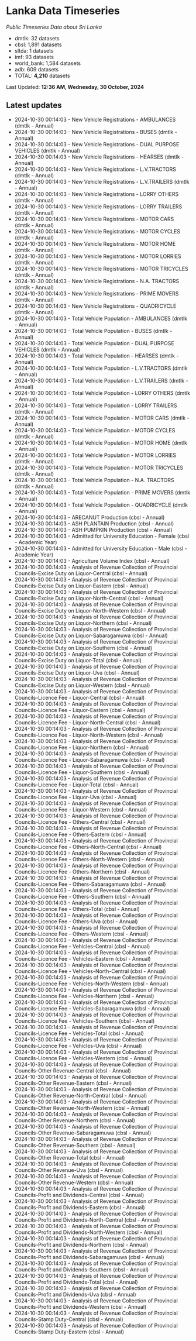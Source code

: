 # Lanka Data Timeseries
*Public Timeseries Data about Sri Lanka*

* dmtlk: 32 datasets
* cbsl: 1,891 datasets
* sltda: 1 datasets
* imf: 93 datasets
* world_bank: 1,584 datasets
* adb: 609 datasets
* TOTAL: **4,210** datasets

Last Updated: **12:36 AM, Wednesday, 30 October, 2024**

## Latest updates

* 2024-10-30 00:14:03 - New Vehicle Registrations - AMBULANCES (dmtlk - Annual)
* 2024-10-30 00:14:03 - New Vehicle Registrations - BUSES (dmtlk - Annual)
* 2024-10-30 00:14:03 - New Vehicle Registrations - DUAL PURPOSE VEHICLES (dmtlk - Annual)
* 2024-10-30 00:14:03 - New Vehicle Registrations - HEARSES (dmtlk - Annual)
* 2024-10-30 00:14:03 - New Vehicle Registrations - L.V.TRACTORS (dmtlk - Annual)
* 2024-10-30 00:14:03 - New Vehicle Registrations - L.V.TRAILERS (dmtlk - Annual)
* 2024-10-30 00:14:03 - New Vehicle Registrations - LORRY OTHERS (dmtlk - Annual)
* 2024-10-30 00:14:03 - New Vehicle Registrations - LORRY TRAILERS (dmtlk - Annual)
* 2024-10-30 00:14:03 - New Vehicle Registrations - MOTOR CARS (dmtlk - Annual)
* 2024-10-30 00:14:03 - New Vehicle Registrations - MOTOR CYCLES (dmtlk - Annual)
* 2024-10-30 00:14:03 - New Vehicle Registrations - MOTOR HOME (dmtlk - Annual)
* 2024-10-30 00:14:03 - New Vehicle Registrations - MOTOR LORRIES (dmtlk - Annual)
* 2024-10-30 00:14:03 - New Vehicle Registrations - MOTOR TRICYCLES (dmtlk - Annual)
* 2024-10-30 00:14:03 - New Vehicle Registrations - N.A. TRACTORS (dmtlk - Annual)
* 2024-10-30 00:14:03 - New Vehicle Registrations - PRIME MOVERS (dmtlk - Annual)
* 2024-10-30 00:14:03 - New Vehicle Registrations - QUADRICYCLE (dmtlk - Annual)
* 2024-10-30 00:14:03 - Total Vehicle Population - AMBULANCES (dmtlk - Annual)
* 2024-10-30 00:14:03 - Total Vehicle Population - BUSES (dmtlk - Annual)
* 2024-10-30 00:14:03 - Total Vehicle Population - DUAL PURPOSE VEHICLES (dmtlk - Annual)
* 2024-10-30 00:14:03 - Total Vehicle Population - HEARSES (dmtlk - Annual)
* 2024-10-30 00:14:03 - Total Vehicle Population - L.V.TRACTORS (dmtlk - Annual)
* 2024-10-30 00:14:03 - Total Vehicle Population - L.V.TRAILERS (dmtlk - Annual)
* 2024-10-30 00:14:03 - Total Vehicle Population - LORRY OTHERS (dmtlk - Annual)
* 2024-10-30 00:14:03 - Total Vehicle Population - LORRY TRAILERS (dmtlk - Annual)
* 2024-10-30 00:14:03 - Total Vehicle Population - MOTOR CARS (dmtlk - Annual)
* 2024-10-30 00:14:03 - Total Vehicle Population - MOTOR CYCLES (dmtlk - Annual)
* 2024-10-30 00:14:03 - Total Vehicle Population - MOTOR HOME (dmtlk - Annual)
* 2024-10-30 00:14:03 - Total Vehicle Population - MOTOR LORRIES (dmtlk - Annual)
* 2024-10-30 00:14:03 - Total Vehicle Population - MOTOR TRICYCLES (dmtlk - Annual)
* 2024-10-30 00:14:03 - Total Vehicle Population - N.A. TRACTORS (dmtlk - Annual)
* 2024-10-30 00:14:03 - Total Vehicle Population - PRIME MOVERS (dmtlk - Annual)
* 2024-10-30 00:14:03 - Total Vehicle Population - QUADRICYCLE (dmtlk - Annual)
* 2024-10-30 00:14:03 - ARECANUT Production (cbsl - Annual)
* 2024-10-30 00:14:03 - ASH PLANTAIN Production (cbsl - Annual)
* 2024-10-30 00:14:03 - ASH PUMPKIN Production (cbsl - Annual)
* 2024-10-30 00:14:03 - Admitted for University Education - Female (cbsl - Academic Year)
* 2024-10-30 00:14:03 - Admitted for University Education - Male (cbsl - Academic Year)
* 2024-10-30 00:14:03 - Agriculture Volume Index (cbsl - Annual)
* 2024-10-30 00:14:03 - Analysis of Revenue Collection of Provincial Councils-Excise Duty on Liquor-Central (cbsl - Annual)
* 2024-10-30 00:14:03 - Analysis of Revenue Collection of Provincial Councils-Excise Duty on Liquor-Eastern (cbsl - Annual)
* 2024-10-30 00:14:03 - Analysis of Revenue Collection of Provincial Councils-Excise Duty on Liquor-North-Central (cbsl - Annual)
* 2024-10-30 00:14:03 - Analysis of Revenue Collection of Provincial Councils-Excise Duty on Liquor-North-Western (cbsl - Annual)
* 2024-10-30 00:14:03 - Analysis of Revenue Collection of Provincial Councils-Excise Duty on Liquor-Northern (cbsl - Annual)
* 2024-10-30 00:14:03 - Analysis of Revenue Collection of Provincial Councils-Excise Duty on Liquor-Sabaragamuwa (cbsl - Annual)
* 2024-10-30 00:14:03 - Analysis of Revenue Collection of Provincial Councils-Excise Duty on Liquor-Southern (cbsl - Annual)
* 2024-10-30 00:14:03 - Analysis of Revenue Collection of Provincial Councils-Excise Duty on Liquor-Total (cbsl - Annual)
* 2024-10-30 00:14:03 - Analysis of Revenue Collection of Provincial Councils-Excise Duty on Liquor-Uva (cbsl - Annual)
* 2024-10-30 00:14:03 - Analysis of Revenue Collection of Provincial Councils-Excise Duty on Liquor-Western (cbsl - Annual)
* 2024-10-30 00:14:03 - Analysis of Revenue Collection of Provincial Councils-Licence Fee - Liquor-Central (cbsl - Annual)
* 2024-10-30 00:14:03 - Analysis of Revenue Collection of Provincial Councils-Licence Fee - Liquor-Eastern (cbsl - Annual)
* 2024-10-30 00:14:03 - Analysis of Revenue Collection of Provincial Councils-Licence Fee - Liquor-North-Central (cbsl - Annual)
* 2024-10-30 00:14:03 - Analysis of Revenue Collection of Provincial Councils-Licence Fee - Liquor-North-Western (cbsl - Annual)
* 2024-10-30 00:14:03 - Analysis of Revenue Collection of Provincial Councils-Licence Fee - Liquor-Northern (cbsl - Annual)
* 2024-10-30 00:14:03 - Analysis of Revenue Collection of Provincial Councils-Licence Fee - Liquor-Sabaragamuwa (cbsl - Annual)
* 2024-10-30 00:14:03 - Analysis of Revenue Collection of Provincial Councils-Licence Fee - Liquor-Southern (cbsl - Annual)
* 2024-10-30 00:14:03 - Analysis of Revenue Collection of Provincial Councils-Licence Fee - Liquor-Total (cbsl - Annual)
* 2024-10-30 00:14:03 - Analysis of Revenue Collection of Provincial Councils-Licence Fee - Liquor-Uva (cbsl - Annual)
* 2024-10-30 00:14:03 - Analysis of Revenue Collection of Provincial Councils-Licence Fee - Liquor-Western (cbsl - Annual)
* 2024-10-30 00:14:03 - Analysis of Revenue Collection of Provincial Councils-Licence Fee - Others-Central (cbsl - Annual)
* 2024-10-30 00:14:03 - Analysis of Revenue Collection of Provincial Councils-Licence Fee - Others-Eastern (cbsl - Annual)
* 2024-10-30 00:14:03 - Analysis of Revenue Collection of Provincial Councils-Licence Fee - Others-North-Central (cbsl - Annual)
* 2024-10-30 00:14:03 - Analysis of Revenue Collection of Provincial Councils-Licence Fee - Others-North-Western (cbsl - Annual)
* 2024-10-30 00:14:03 - Analysis of Revenue Collection of Provincial Councils-Licence Fee - Others-Northern (cbsl - Annual)
* 2024-10-30 00:14:03 - Analysis of Revenue Collection of Provincial Councils-Licence Fee - Others-Sabaragamuwa (cbsl - Annual)
* 2024-10-30 00:14:03 - Analysis of Revenue Collection of Provincial Councils-Licence Fee - Others-Southern (cbsl - Annual)
* 2024-10-30 00:14:03 - Analysis of Revenue Collection of Provincial Councils-Licence Fee - Others-Total (cbsl - Annual)
* 2024-10-30 00:14:03 - Analysis of Revenue Collection of Provincial Councils-Licence Fee - Others-Uva (cbsl - Annual)
* 2024-10-30 00:14:03 - Analysis of Revenue Collection of Provincial Councils-Licence Fee - Others-Western (cbsl - Annual)
* 2024-10-30 00:14:03 - Analysis of Revenue Collection of Provincial Councils-Licence Fee - Vehicles-Central (cbsl - Annual)
* 2024-10-30 00:14:03 - Analysis of Revenue Collection of Provincial Councils-Licence Fee - Vehicles-Eastern (cbsl - Annual)
* 2024-10-30 00:14:03 - Analysis of Revenue Collection of Provincial Councils-Licence Fee - Vehicles-North-Central (cbsl - Annual)
* 2024-10-30 00:14:03 - Analysis of Revenue Collection of Provincial Councils-Licence Fee - Vehicles-North-Western (cbsl - Annual)
* 2024-10-30 00:14:03 - Analysis of Revenue Collection of Provincial Councils-Licence Fee - Vehicles-Northern (cbsl - Annual)
* 2024-10-30 00:14:03 - Analysis of Revenue Collection of Provincial Councils-Licence Fee - Vehicles-Sabaragamuwa (cbsl - Annual)
* 2024-10-30 00:14:03 - Analysis of Revenue Collection of Provincial Councils-Licence Fee - Vehicles-Southern (cbsl - Annual)
* 2024-10-30 00:14:03 - Analysis of Revenue Collection of Provincial Councils-Licence Fee - Vehicles-Total (cbsl - Annual)
* 2024-10-30 00:14:03 - Analysis of Revenue Collection of Provincial Councils-Licence Fee - Vehicles-Uva (cbsl - Annual)
* 2024-10-30 00:14:03 - Analysis of Revenue Collection of Provincial Councils-Licence Fee - Vehicles-Western (cbsl - Annual)
* 2024-10-30 00:14:03 - Analysis of Revenue Collection of Provincial Councils-Other Revenue-Central (cbsl - Annual)
* 2024-10-30 00:14:03 - Analysis of Revenue Collection of Provincial Councils-Other Revenue-Eastern (cbsl - Annual)
* 2024-10-30 00:14:03 - Analysis of Revenue Collection of Provincial Councils-Other Revenue-North-Central (cbsl - Annual)
* 2024-10-30 00:14:03 - Analysis of Revenue Collection of Provincial Councils-Other Revenue-North-Western (cbsl - Annual)
* 2024-10-30 00:14:03 - Analysis of Revenue Collection of Provincial Councils-Other Revenue-Northern (cbsl - Annual)
* 2024-10-30 00:14:03 - Analysis of Revenue Collection of Provincial Councils-Other Revenue-Sabaragamuwa (cbsl - Annual)
* 2024-10-30 00:14:03 - Analysis of Revenue Collection of Provincial Councils-Other Revenue-Southern (cbsl - Annual)
* 2024-10-30 00:14:03 - Analysis of Revenue Collection of Provincial Councils-Other Revenue-Total (cbsl - Annual)
* 2024-10-30 00:14:03 - Analysis of Revenue Collection of Provincial Councils-Other Revenue-Uva (cbsl - Annual)
* 2024-10-30 00:14:03 - Analysis of Revenue Collection of Provincial Councils-Other Revenue-Western (cbsl - Annual)
* 2024-10-30 00:14:03 - Analysis of Revenue Collection of Provincial Councils-Profit and Dividends-Central (cbsl - Annual)
* 2024-10-30 00:14:03 - Analysis of Revenue Collection of Provincial Councils-Profit and Dividends-Eastern (cbsl - Annual)
* 2024-10-30 00:14:03 - Analysis of Revenue Collection of Provincial Councils-Profit and Dividends-North-Central (cbsl - Annual)
* 2024-10-30 00:14:03 - Analysis of Revenue Collection of Provincial Councils-Profit and Dividends-North-Western (cbsl - Annual)
* 2024-10-30 00:14:03 - Analysis of Revenue Collection of Provincial Councils-Profit and Dividends-Northern (cbsl - Annual)
* 2024-10-30 00:14:03 - Analysis of Revenue Collection of Provincial Councils-Profit and Dividends-Sabaragamuwa (cbsl - Annual)
* 2024-10-30 00:14:03 - Analysis of Revenue Collection of Provincial Councils-Profit and Dividends-Southern (cbsl - Annual)
* 2024-10-30 00:14:03 - Analysis of Revenue Collection of Provincial Councils-Profit and Dividends-Total (cbsl - Annual)
* 2024-10-30 00:14:03 - Analysis of Revenue Collection of Provincial Councils-Profit and Dividends-Uva (cbsl - Annual)
* 2024-10-30 00:14:03 - Analysis of Revenue Collection of Provincial Councils-Profit and Dividends-Western (cbsl - Annual)
* 2024-10-30 00:14:03 - Analysis of Revenue Collection of Provincial Councils-Stamp Duty-Central (cbsl - Annual)
* 2024-10-30 00:14:03 - Analysis of Revenue Collection of Provincial Councils-Stamp Duty-Eastern (cbsl - Annual)